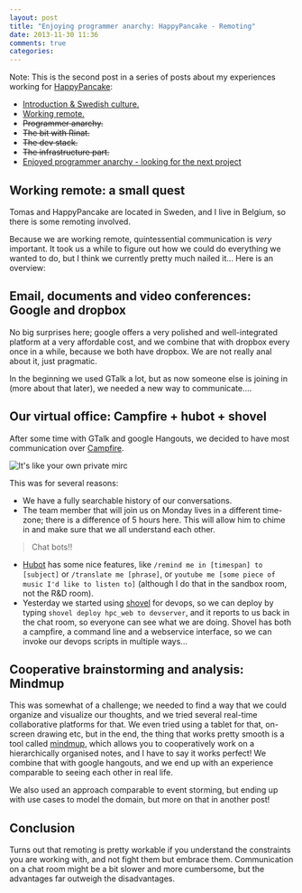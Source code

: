 ```yaml
---
layout: post
title: "Enjoying programmer anarchy: HappyPancake - Remoting"
date: 2013-11-30 11:36
comments: true
categories: 
---
```


Note: This is the second post in a series of posts about my experiences working for [HappyPancake](http://www.happypancake.com/):
 
- [Introduction & Swedish culture.](http://tojans.me/blog/2013/11/30/enjoying-programmer-anarchy-happypancake)
- [Working remote.](http://tojans.me/blog/2013/11/30/enjoying-programmer-anarchy-happypancake-2)
- ~~Programmer anarchy.~~
- ~~The bit with Rinat.~~
- ~~The dev stack.~~
- ~~The infrastructure part.~~
- [Enjoyed programmer anarchy - looking for the next project](http://tojans.me/blog/2014/01/13/enjoyed-programmer-anarchy-looking-for-the-next-project/)

## Working remote: a small quest

Tomas and HappyPancake are located in Sweden, and I live in Belgium, so there is some remoting involved. 

Because we are working remote, quintessential communication is *very* important. It took us a while to figure out how we could do everything we wanted to do, but I think we currently pretty much nailed it... Here is an overview:

## Email, documents and video conferences: Google and dropbox

No big surprises here; google offers a very polished and well-integrated platform at a very affordable cost, and we combine that with dropbox every once in a while, because we both have dropbox. We are not really anal about it, just pragmatic.

In the beginning we used GTalk a lot, but as now someone else is joining in (more about that later), we needed a new way to communicate....

## Our virtual office: Campfire + hubot + shovel

After some time with GTalk and google Hangouts, we decided to have most communication over [Campfire](https://www.campfirenow.com/).

![It's like your own private mirc](http://i.snag.gy/tuO3Z.jpg)

This was for several reasons:

- We have a fully searchable history of our conversations.
- The team member that will join us on Monday lives in a different time-zone; there is a difference of 5 hours here. This will allow him to chime in and make sure that we all understand each other.

> Chat bots!!

- [Hubot](http://hubot.github.com/) has some nice features, like `/remind me in [timespan] to [subject]` or `/translate me [phrase]`, or `youtube me [some piece of music I'd like to listen to]` (although I do that in the sandbox room, not the R&D room).
- Yesterday we started using [shovel](https://github.com/seomoz/shovel) for devops, so we can deploy by typing
`shovel deploy hpc_web to devserver`, and it reports to us back in the chat room, so everyone can see what we are doing. Shovel has both a campfire, a command line and a webservice interface, so we can invoke our devops scripts in multiple ways...

## Cooperative brainstorming and analysis: Mindmup

This was somewhat of a challenge; we needed to find a way that we could organize and visualize our thoughts, and we tried several real-time collaborative platforms for that. We even tried using a tablet for that, on-screen drawing etc, but in the end, the thing that works pretty smooth is a tool called [mindmup](http://www.mindmup.com/), which allows you to cooperatively work on a hierarchically organised notes, and I have to say it works perfect! We combine that with google hangouts, and we end up with an experience comparable to seeing each other in real life.

We also used an approach comparable to event storming, but ending up with use cases to model the domain, but more on that in another post!

## Conclusion

Turns out that remoting is pretty workable if you understand the constraints you are working with, and not fight them but embrace them. Communication on a chat room might be a bit slower and more cumbersome, but the advantages far outweigh the disadvantages.


